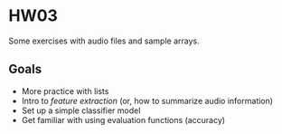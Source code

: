 # HW03

Some exercises with audio files and sample arrays.

## Goals

- More practice with lists
- Intro to _feature extraction_ (or, how to summarize audio information)
- Set up a simple classifier model
- Get familiar with using evaluation functions (accuracy)
